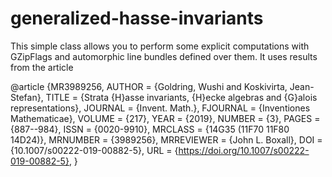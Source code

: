 # generalized-hasse-invariants

This simple class allows you to perform some explicit computations with GZipFlags and automorphic line bundles defined over them. It uses results from the article

@article {MR3989256,
    AUTHOR = {Goldring, Wushi and Koskivirta, Jean-Stefan},
     TITLE = {Strata {H}asse invariants, {H}ecke algebras and {G}alois
              representations},
   JOURNAL = {Invent. Math.},
  FJOURNAL = {Inventiones Mathematicae},
    VOLUME = {217},
      YEAR = {2019},
    NUMBER = {3},
     PAGES = {887--984},
      ISSN = {0020-9910},
   MRCLASS = {14G35 (11F70 11F80 14D24)},
  MRNUMBER = {3989256},
MRREVIEWER = {John L. Boxall},
       DOI = {10.1007/s00222-019-00882-5},
       URL = {https://doi.org/10.1007/s00222-019-00882-5},
}
